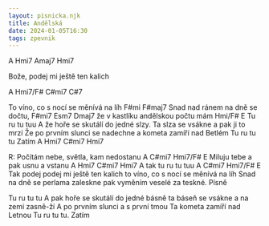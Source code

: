 ```yaml
---
layout: pisnicka.njk
title: Andělská
date: 2024-01-05T16:30
tags: zpevnik
---
```


A Hmi7 Amaj7 Hmi7 

Bože, podej mi ještě ten kalich

 A Hmi7/F# C#mi7 C#7 

To víno, co s nocí se měnívá na líh 
F#mi F#maj7 
Snad nad ránem na dně se dočtu,
 F#mi7 Esm7 Dmaj7 
že v kastlíku andělskou počtu mám
 Hmi/F# E
 Tu ru tu tuu 
A že hoře se skutálí do jedné slzy. 
Ta slza se vsákne a pak ji to mrzí
 Že po prvním slunci se nadechne
 a kometa zamíří nad Betlém
 Tu ru tu tu
 Zatím A Hmi7 C#mi7 Hmi7

 R: Počítám nebe, světla, kam nedostanu 
A C#mi7 Hmi7/F# E 
Miluju tebe a pak usnu a vstanu
 A Hmi7 C#mi7 Hmi7 
A tak tu ru tu tuu 
A C#mi7 Hmi7/F# E 
Tak podej podej mi ještě ten kalich
 to víno, co s nocí se měnívá na líh
 Snad na dně se perlama zaleskne
 pak vyměním veselé za teskné. Písně 

Tu ru tu tu 
A pak hoře se skutálí do jedné básně
 ta báseň se vsákne a na zemi zasně-ží
 A po prvním slunci a s první tmou
 Ta kometa zamíří nad Letnou
 Tu ru tu tu. Zatím 